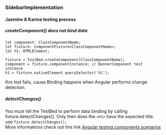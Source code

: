 ### SidebarImplementation
#### Jasmine & Karma testing process

##### createComponent() does not bind data
```
let component: ClassComponentName;
let fixture: ComponentFixture<ClassComponentName>;
let h1: HTMLElement;

fixture = TestBed.createComponent(ClassComponentName);
component = fixture.componentInstance; // BannerComponent test instance
h1 = fixture.nativeElement.querySelector('h1');
```
this test fails, cause Binding happens when Angular performs change detection. 

##### detectChanges() 


You must tell the TestBed to perform data binding by calling fixture.detectChanges(). Only then does the `<h1>` have the expected title. use `fixture.detectChanges();` <br/> More informations check out this link 
[Angular testing components scenarios](https://angular.io/guide/testing-components-scenarios)